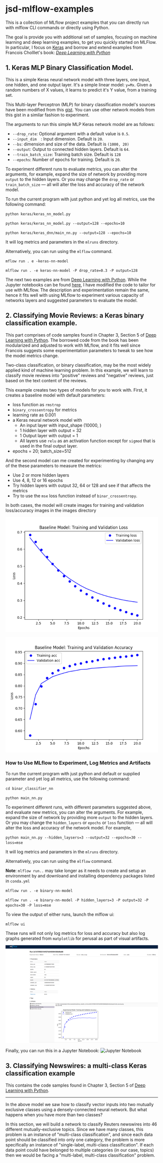 # jsd-mlflow-examples
This is a collection of MLflow project examples that you can directly run with mlflow CLI commands or directly using Python.

The goal is provide you with additional set of samples, focusing on machine learning and deep learning examples, to get you quickly started on MLFlow. 
In particular, I focus on [Keras](https://keras.io) and borrow and extend examples
from Francois Cholllet's book: [_Deep Learning with Python_](https://www.manning.com/books/deep-learning-with-python?a_aid=keras&a_bid=76564dff)

## 1. Keras MLP Binary Classification Model.

This is a simple Keras neural network model with three layers, one input, one hidden,
and one output layer. It's a simple linear model: `y=Mx`. Given a random numbers of X values,
it learns to predict it's Y value, from a training set.

This Multi-layer Perceptron (MLP) for binary classification model's sources have been modified from this [gist](https://gist.github.com/candlewill/552fa102352ccce42fd829ae26277d24). 
You can use other network models from this gist in a similar fashion to experiment. 

The arguments to run this simple MLP Keras network model are as follows:

* `--drop_rate`: Optional argument with a default value is `0.5`.
* `--input_dim  `: Input dimension. Default is `20`.
* `--bs`: dimension and size of the data. Default is `(1000, 20)`
* `--output`: Output to connected hidden layers. Default is `64`.
* `--train_batch_size`: Training batch size. Default is `128`
* `--epochs`: Number of epochs for training. Default is `20`.

To experiment different runs to evaluate metrics, you can alter the arguments, for example, 
expand the size of network by providing more `output` to the hidden layers. Or you 
may change the `drop_rate` or `train_batch_size` — all will alter the loss and 
accuracy of the network model.

To run the current program with just python and yet log all metrics, use
the following command:

`python keras/keras_nn_model.py`

`python keras/keras_nn_model.py --output=128 --epochs=10`

`python keras/keras_dnn/main_nn.py --output=128 --epochs=10`

It will log metrics and parameters in the `mlruns` directory. 

Alternatively, you can run using the `mlflow` command.

`mflow run . e -keras-nn-model`

`mlflow run . -e keras-nn-model -P drop_rate=0.3 -P output=128`

The next two examples are from [Deep Learning with Python](https://www.manning.com/books/deep-learning-with-python?a_aid=keras&a_bid=76564dff).
While the Jupyter notebooks can be found [here](https://github.com/fchollet/deep-learning-with-python-notebooks), I have modified the code 
to tailor for use with MLflow. The description and experimentation remain the same, hence it fits well with using MLflow to experiment
various capacity of networks layers and suggested parameters to evaluate the model.

## 2. Classifying Movie Reviews: a Keras binary classification example.

This part comprises of code samples found in Chapter 3, Section 5 of [Deep Learning with Python](https://www.manning.com/books/deep-learning-with-python?a_aid=keras&a_bid=76564dff). 
The borrowed code from the book has been modularized and adjusted to work with MLflow, and it fits well since Francois
suggests some experimentation parameters to tweak to see how the model metrics change.

Two-class classification, or binary classification, may be the most widely applied kind of machine learning problem. In this example, we 
will learn to classify movie reviews into "positive" reviews and "negative" reviews, just based on the text content of the reviews.

This example creates two types of models for you to work with. First, it creates a baseline model with default
parameters:

 * loss function as `rmstrop`
 * `binary_crossentropy` for metrics
 * learning rate as 0.001
 * a Keras neural network model with
    * An input layer with  input_shape (10000, )
    * 1 hidden layer with output = 32 
    * 1 Output layer with output = 1
    * All layers use `relu` as an activation function except for `sigmod` that is used in the final output layer.
  * epochs = 20; batch_size=512
 
 And the second model can me created for experimenting by changing any of the these parameters to measure the metrics:
 
  * Use 2 or more hidden layers
  * Use 4, 8, 12 or 16 epochs
  * Try hidden layers with output 32, 64 or 128 and see if that affects the metrics
  * Try to use the `mse` loss function instead of `binar_crossentropy`.
  
  In both cases, the model will create images for training and validation loss/accuracy images in the images directory
  
  ![Baseline Loss](./keras/binary_classifier_nn/images/baseline_loss.png)
  
  ![Baseline Accuracy](./keras/binary_classifier_nn/images/baseline_accuracy.png)
  
 ### How to Use MLflow to Experiment, Log Metrics and Artifacts
 
 To run the current program with just python and default or supplied parameter and yet log all metrics, use
the following command:

`cd binar_classifier_nn`

`python main_nn.py`

To experiment different runs, with different parameters suggested above, and evaluate new metrics, you can alter the arguments. For example, 
expand the size of network by providing more `output` to the hidden layers. Or you 
may change the `hidden_layers` or `epochs` or `loss` function — all will alter the loss and 
accuracy of the network model. For example,

`python main_nn.py --hidden_laysers=3 --output=32 --epochs=30 --loss=mse`

It will log metrics and parameters in the `mlruns` directory. 

Alternatively, you can run using the `mlflow` command.

**Note**: `mlflow run..` may take longer as it needs to create and setup an environment by and downloand and
installing dependency packages listed in `conda.yml`

`mlflow run . -e binary-nn-model`

`mlflow run . -e binary-nn-model -P hidden_layers=3 -P output=32 -P epochs=30 -P loss=mse`

 To view the output of either runs, launch the mlflow ui:
 
 `mlflow ui`
 
 These runs will not only log metrics for loss and accuracy but also log graphs generated from `matplotlib` for 
 perusal as part of visual artifacts.
 
 ![Saved Arficats](./keras/binary_classifier_nn/images/mlflow_ui_artifacts.png)
 
 Finally, you can run this in a Jupyter Notebook: 
 ![Jupyter Notebook](http://nbviewer.jupyter.org/github/dmatrix/jsd-mlflow-examples/blob/master/keras/binary_classifier_nn/keras_binary_nn.ipynb)
 
 
## 3. Classifying Newswires: a multi-class Keras classification example

This contains the code samples found in Chapter 3, Section 5 of [Deep Learning with Python](https://www.manning.com/books/deep-learning-with-python?a_aid=keras&a_bid=76564dff). 

----

In the above model we saw how to classify vector inputs into two mutually exclusive classes using a densely-connected neural network. 
But what happens when you have more than two classes? 

In this section, we will build a network to classify Reuters newswires into 46 different mutually-exclusive topics. Since we have many 
classes, this problem is an instance of "multi-class classification", and since each data point should be classified into only one 
category, the problem is more specifically an instance of "single-label, multi-class classification". If each data point could have 
belonged to multiple categories (in our case, topics) then we would be facing a "multi-label, multi-class classification" problem.



